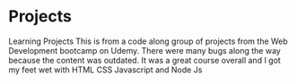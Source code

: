 # Projects
Learning Projects
This is from a code along group of projects from the Web Development bootcamp on Udemy.
There were many bugs along the way because the content was outdated.
It was a great course overall and I got my feet wet with HTML CSS Javascript and Node Js
